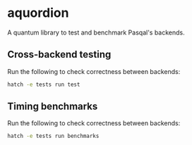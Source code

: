 # aquordion
A quantum library to test and benchmark Pasqal's backends.

## Cross-backend testing

Run the following to check correctness between backends:

```bash
hatch -e tests run test
```

## Timing benchmarks

Run the following to check correctness between backends:

```bash
hatch -e tests run benchmarks
```
